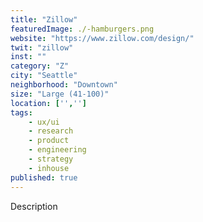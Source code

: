 ```yaml
---
title: "Zillow"
featuredImage: ./-hamburgers.png
website: "https://www.zillow.com/design/"
twit: "zillow"
inst: ""
category: "Z"
city: "Seattle"
neighborhood: "Downtown"
size: "Large (41-100)"
location: ['','']
tags:
    - ux/ui
    - research
    - product
    - engineering
    - strategy
    - inhouse
published: true
---
```


Description
